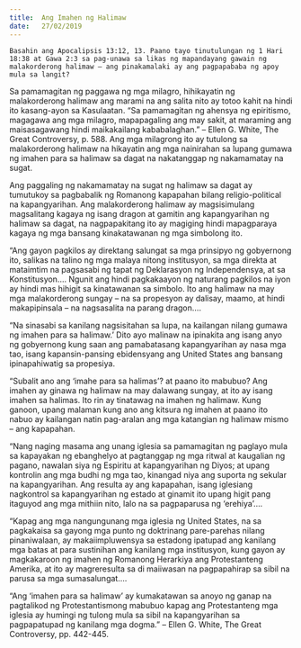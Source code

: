 ```yaml
---
title:  Ang Imahen ng Halimaw
date:   27/02/2019
---
```


`Basahin ang Apocalipsis 13:12, 13. Paano tayo tinutulungan ng 1 Hari 18:38 at Gawa 2:3 sa pag-unawa sa likas ng mapandayang gawain ng malakorderong halimaw – ang pinakamalaki ay ang pagpapababa ng apoy mula sa langit?`

Sa pamamagitan ng paggawa ng mga milagro, hihikayatin ng malakorderong halimaw ang marami na ang salita nito ay totoo kahit na hindi ito kasang-ayon sa Kasulaatan. “Sa pamamagitan ng ahensya ng epiritismo, magagawa ang mga milagro, mapapagaling ang may sakit, at maraming ang maisasagawang hindi maikakailang kababalaghan.” – Ellen G. White, The Great Controversy, p. 588. Ang mga milagrong ito ay tutulong sa malakorderong halimaw na hikayatin ang mga nainirahan sa lupang gumawa ng imahen para sa halimaw sa dagat na nakatanggap ng nakamamatay na sugat.

Ang paggaling ng nakamamatay na sugat ng halimaw sa dagat ay tumutukoy sa pagbabalik ng Romanong kapapahan bilang religio-political na kapangyarihan. Ang malakorderong halimaw ay magsisimulang magsalitang kagaya ng isang dragon at gamitin ang kapangyarihan ng halimaw sa dagat, na nagpapakitang ito ay magiging hindi mapagparaya kagaya ng mga bansang kinakatawanan ng mga simbolong ito.

“Ang gayon pagkilos ay direktang salungat sa mga prinsipyo ng gobyernong ito, salikas na talino ng mga malaya nitong institusyon, sa mga direkta at mataimtim na pagsasabi ng tapat ng Deklarasyon ng Independensya, at sa Konstitusyon…. Ngunit ang hindi pagkakaayon ng naturang pagkilos na iyon ay hindi mas hihigit sa kinatawanan sa simbolo. Ito ang halimaw na may mga malakorderong sungay – na sa propesyon ay dalisay, maamo, at hindi makapipinsala – na nagsasalita na parang dragon….

“Na sinasabi sa kanilang nagsisitahan sa lupa, na kailangan nilang gumawa ng imahen para sa halimaw.’ Dito ayo malinaw na ipinakita ang isang anyo ng gobyernong kung saan ang pamabatasang kapangyarihan ay nasa mga tao, isang kapansin-pansing ebidensyang ang United States ang bansang ipinapahiwatig sa propesiya.

“Subalit ano ang ‘imahe para sa halimas’? at paano ito mabubuo? Ang imahen ay ginawa ng halimaw na may dalawang sungay, at ito ay isang imahen sa halimas. Ito rin ay tinatawag na imahen ng halimaw. Kung ganoon, upang malaman kung ano ang kitsura ng imahen at paano ito nabuo ay kailangan natin pag-aralan ang mga katangian ng halimaw mismo – ang kapapahan.

“Nang naging masama ang unang iglesia sa pamamagitan ng paglayo mula sa kapayakan ng ebanghelyo at pagtanggap ng mga ritwal at kaugalian ng pagano, nawalan siya ng Espiritu at kapangyarihan ng Diyos; at upang kontrolin ang mga budhi ng mga tao, kinangad niya ang suporta ng sekular na kapangyarihan. Ang resulta ay ang kapapahan, isang iglesiang nagkontrol sa kapangyarihan ng estado at ginamit ito upang higit pang itaguyod ang mga mithiin nito, lalo na sa pagpaparusa ng ‘erehiya’….

“Kapag ang mga nangungunang mga iglesia ng United States, na sa pagkakaisa sa gayong mga punto ng doktrinang pare-parehas nilang pinaniwalaan, ay makaiimpluwensya sa estadong ipatupad ang kanilang mga batas at para sustinihan ang kanilang mga institusyon, kung gayon ay magkakaroon ng imahen ng Romanong Herarkiya ang Protestanteng Amerika, at ito ay magreresulta sa di maiiwasan na pagpapahirap sa sibil na parusa sa mga sumasalungat….

“Ang ‘imahen para sa halimaw’ ay kumakatawan sa anoyo ng ganap na pagtalikod ng Protestantismong mabubuo kapag ang Protestanteng mga iglesia ay humingi ng tulong mula sa sibil na kapangyarihan sa pagpapatupad ng kanilang mga dogma.” – Ellen G. White, The Great Controversy, pp. 442-445.
